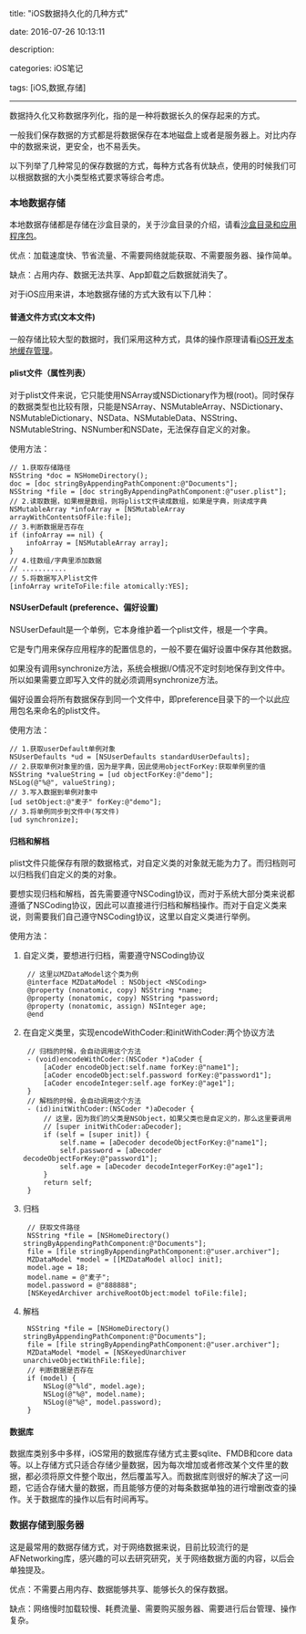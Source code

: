title: "iOS数据持久化的几种方式"

date: 2016-07-26 10:13:11

description:

categories: iOS笔记

tags: [iOS,数据,存储]

---

数据持久化又称数据序列化，指的是一种将数据长久的保存起来的方式。

一般我们保存数据的方式都是将数据保存在本地磁盘上或者是服务器上。对比内存中的数据来说，更安全，也不易丢失。

以下列举了几种常见的保存数据的方式，每种方式各有优缺点，使用的时候我们可以根据数据的大小类型格式要求等综合考虑。

<!--more-->

### 本地数据存储

本地数据存储都是存储在沙盒目录的，关于沙盒目录的介绍，请看[沙盒目录和应用程序包](http://www.hackmz.com/2016/07/25/沙盒目录和应用程序包/)。

优点：加载速度快、节省流量、不需要网络就能获取、不需要服务器、操作简单。

缺点：占用内存、数据无法共享、App卸载之后数据就消失了。

对于iOS应用来讲，本地数据存储的方式大致有以下几种：

#### 普通文件方式(文本文件)

一般存储比较大型的数据时，我们采用这种方式，具体的操作原理请看[iOS开发本地缓存管理](http://www.hackmz.com/2016/07/22/iOS开发本地缓存管理/)。

#### plist文件（属性列表）

对于plist文件来说，它只能使用NSArray或NSDictionary作为根(root)。同时保存的数据类型也比较有限，只能是NSArray、NSMutableArray、NSDictionary、NSMutableDictionary、NSData、NSMutableData、NSString、NSMutableString、NSNumber和NSDate，无法保存自定义的对象。
	
使用方法：

	// 1.获取存储路径
	NSString *doc = NSHomeDirectory();
	doc = [doc stringByAppendingPathComponent:@"Documents"];
	NSString *file = [doc stringByAppendingPathComponent:@"user.plist"];
	// 2.读取数据，如果根是数组，则将plist文件读成数组，如果是字典，则读成字典
	NSMutableArray *infoArray = [NSMutableArray arrayWithContentsOfFile:file];
	// 3.判断数据是否存在	
	if (infoArray == nil) {
		infoArray = [NSMutableArray array];
	}
	// 4.往数组/字典里添加数据
	// ...........
	// 5.将数据写入Plist文件
	[infoArray writeToFile:file atomically:YES];

#### NSUserDefault (preference、偏好设置)

NSUserDefault是一个单例，它本身维护着一个plist文件，根是一个字典。

它是专门用来保存应用程序的配置信息的，一般不要在偏好设置中保存其他数据。

如果没有调用synchronize方法，系统会根据I/O情况不定时刻地保存到文件中。所以如果需要立即写入文件的就必须调用synchronize方法。

偏好设置会将所有数据保存到同一个文件中，即preference目录下的一个以此应用包名来命名的plist文件。

使用方法：

	// 1.获取userDefault单例对象
	NSUserDefaults *ud = [NSUserDefaults standardUserDefaults];
	// 2.获取单例对象里的值，因为是字典，因此使用objectForKey:获取单例里的值
	NSString *valueString = [ud objectForKey:@"demo"];
	NSLog(@"%@", valueString);
	// 3.写入数据到单例对象中
	[ud setObject:@"麦子" forKey:@"demo"];
	// 3.将单例同步到文件中(写文件)
	[ud synchronize];

#### 归档和解档

plist文件只能保存有限的数据格式，对自定义类的对象就无能为力了。而归档则可以归档我们自定义的类的对象。

要想实现归档和解档，首先需要遵守NSCoding协议，而对于系统大部分类来说都遵循了NSCoding协议，因此可以直接进行归档和解档操作。而对于自定义类来说，则需要我们自己遵守NSCoding协议，这里以自定义类进行举例。

使用方法：

1. 自定义类，要想进行归档，需要遵守NSCoding协议

		// 这里以MZDataModel这个类为例
		@interface MZDataModel : NSObject <NSCoding>
		@property (nonatomic, copy) NSString *name;
		@property (nonatomic, copy) NSString *password;
		@property (nonatomic, assign) NSInteger age;
		@end
	
2. 在自定义类里，实现encodeWithCoder:和initWithCoder:两个协议方法

		// 归档的时候，会自动调用这个方法
		- (void)encodeWithCoder:(NSCoder *)aCoder {
		    [aCoder encodeObject:self.name forKey:@"name1"];
		    [aCoder encodeObject:self.password forKey:@"password1"];
		    [aCoder encodeInteger:self.age forKey:@"age1"];
		}
		// 解档的时候，会自动调用这个方法
		- (id)initWithCoder:(NSCoder *)aDecoder {
		    // 这里，因为我们的父类是NSObject，如果父类也是自定义的，那么这里要调用
		    // [super initWithCoder:aDecoder];
		    if (self = [super init]) {
		        self.name = [aDecoder decodeObjectForKey:@"name1"];
		        self.password = [aDecoder decodeObjectForKey:@"password1"];
		        self.age = [aDecoder decodeIntegerForKey:@"age1"];
		    }
		    return self;
		}
	
3. 归档
		
		// 获取文件路径
		NSString *file = [NSHomeDirectory() stringByAppendingPathComponent:@"Documents"];
		file = [file stringByAppendingPathComponent:@"user.archiver"];
		MZDataModel *model = [[MZDataModel alloc] init];
		model.age = 18;
		model.name = @"麦子";
		model.password = @"888888";
		[NSKeyedArchiver archiveRootObject:model toFile:file];
      
4. 解档

		NSString *file = [NSHomeDirectory() stringByAppendingPathComponent:@"Documents"];
		file = [file stringByAppendingPathComponent:@"user.archiver"];
		MZDataModel *model = [NSKeyedUnarchiver unarchiveObjectWithFile:file];
		// 判断数据是否存在
		if (model) {
		    NSLog(@"%ld", model.age);
		    NSLog(@"%@", model.name);
		    NSLog(@"%@", model.password);
		}

#### 数据库

数据库类别多中多样，iOS常用的数据库存储方式主要sqlite、FMDB和core data等。以上存储方式只适合存储少量数据，因为每次增加或者修改某个文件里的数据，都必须将原文件整个取出，然后覆盖写入。而数据库则很好的解决了这一问题，它适合存储大量的数据，而且能够方便的对每条数据单独的进行增删改查的操作。关于数据库的操作以后有时间再写。

### 数据存储到服务器

这是最常用的数据存储方式，对于网络数据来说，目前比较流行的是AFNetworking库，感兴趣的可以去研究研究，关于网络数据方面的内容，以后会单独提及。

优点：不需要占用内存、数据能够共享、能够长久的保存数据。

缺点：网络慢时加载较慢、耗费流量、需要购买服务器、需要进行后台管理、操作复杂。
